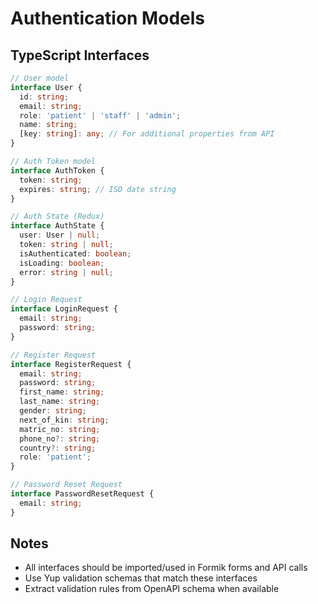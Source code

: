 # Authentication Models

## TypeScript Interfaces

```typescript
// User model
interface User {
  id: string;
  email: string;
  role: 'patient' | 'staff' | 'admin';
  name: string;
  [key: string]: any; // For additional properties from API
}

// Auth Token model
interface AuthToken {
  token: string;
  expires: string; // ISO date string
}

// Auth State (Redux)
interface AuthState {
  user: User | null;
  token: string | null;
  isAuthenticated: boolean;
  isLoading: boolean;
  error: string | null;
}

// Login Request
interface LoginRequest {
  email: string;
  password: string;
}

// Register Request
interface RegisterRequest {
  email: string;
  password: string;
  first_name: string;
  last_name: string;
  gender: string;
  next_of_kin: string;
  matric_no: string;
  phone_no?: string;
  country?: string;
  role: 'patient';
}

// Password Reset Request
interface PasswordResetRequest {
  email: string;
}
```

## Notes
- All interfaces should be imported/used in Formik forms and API calls
- Use Yup validation schemas that match these interfaces
- Extract validation rules from OpenAPI schema when available 